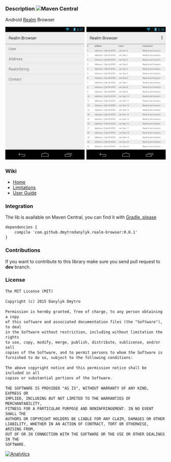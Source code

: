 ### Description ![Maven Central](https://maven-badges.herokuapp.com/maven-central/realm-browser/library/badge.png?style=flat)

Android [Realm](https://github.com/realm/realm-java) Browser

![](screenshots/intro.png)

### Wiki

- [Home]
- [Limitations]
- [User Guide]

### Integration

The lib is available on Maven Central, you can find it with [Gradle, please]

```
dependencies {
    compile 'com.github.dmytrodanylyk.realm-browser:0.0.1'
}
```

### Contributions

If you want to contribute to this library make sure you send pull request to **dev** branch.

### License

```
The MIT License (MIT)

Copyright (c) 2015 Danylyk Dmytro

Permission is hereby granted, free of charge, to any person obtaining a copy
of this software and associated documentation files (the "Software"), to deal
in the Software without restriction, including without limitation the rights
to use, copy, modify, merge, publish, distribute, sublicense, and/or sell
copies of the Software, and to permit persons to whom the Software is
furnished to do so, subject to the following conditions:

The above copyright notice and this permission notice shall be included in all
copies or substantial portions of the Software.

THE SOFTWARE IS PROVIDED "AS IS", WITHOUT WARRANTY OF ANY KIND, EXPRESS OR
IMPLIED, INCLUDING BUT NOT LIMITED TO THE WARRANTIES OF MERCHANTABILITY,
FITNESS FOR A PARTICULAR PURPOSE AND NONINFRINGEMENT. IN NO EVENT SHALL THE
AUTHORS OR COPYRIGHT HOLDERS BE LIABLE FOR ANY CLAIM, DAMAGES OR OTHER
LIABILITY, WHETHER IN AN ACTION OF CONTRACT, TORT OR OTHERWISE, ARISING FROM,
OUT OF OR IN CONNECTION WITH THE SOFTWARE OR THE USE OR OTHER DEALINGS IN THE
SOFTWARE.
```

[Home]:https://github.com/dmytrodanylyk/realm-browser/wiki
[Limitations]:https://github.com/dmytrodanylyk/realm-browser/wiki/Limitations
[User Guide]:https://github.com/dmytrodanylyk/realm-browser/wiki/User-Guide
[Gradle, Please]:http://gradleplease.appspot.com/

[![Analytics](https://ga-beacon.appspot.com/UA-44382495-7/realm-browser/readme)](https://github.com/igrigorik/ga-beacon)
